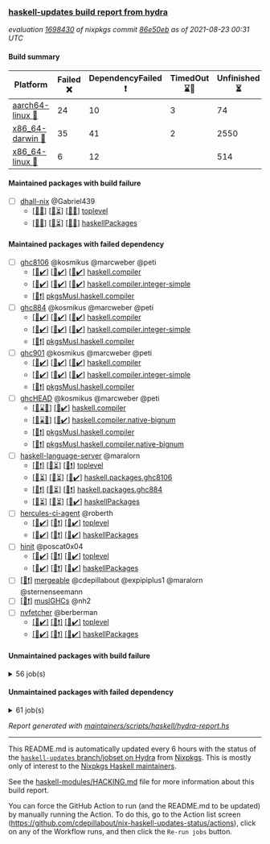### [haskell-updates build report from hydra](https://hydra.nixos.org/jobset/nixpkgs/haskell-updates)
*evaluation [1698430](https://hydra.nixos.org/eval/1698430) of nixpkgs commit [86e50eb](https://github.com/NixOS/nixpkgs/commits/86e50ebca434ea3a00f152ac8ff63ee3fd92a523) as of 2021-08-23 00:31 UTC*
#### Build summary

 | Platform | Failed :x: | DependencyFailed :heavy_exclamation_mark: | TimedOut :hourglass::no_entry_sign: | Unfinished :hourglass_flowing_sand: | Success :heavy_check_mark: | 
 | --- | --- | --- | --- | --- | --- | 
 | [aarch64-linux :iphone:](https://hydra.nixos.org/eval/1698430?filter=.aarch64-linux) | 24 | 10 | 3 | 74 | 6591 | 
 | [x86_64-darwin :apple:](https://hydra.nixos.org/eval/1698430?filter=.x86_64-darwin) | 35 | 41 | 2 | 2550 | 4038 | 
 | [x86_64-linux :penguin:](https://hydra.nixos.org/eval/1698430?filter=.x86_64-linux) | 6 | 12 |  | 514 | 6230 | 
#### Maintained packages with build failure
- [ ] [dhall-nix](https://hydra.nixos.org/eval/1698430?filter=dhall-nix) @Gabriel439
  - [[:iphone::x:]](https://hydra.nixos.org/build/150518866) [[:apple::hourglass_flowing_sand:]](https://hydra.nixos.org/build/150519026) [[:penguin::x:]](https://hydra.nixos.org/build/150518277) [toplevel](https://hydra.nixos.org/eval/1698430?filter=dhall-nix)
  - [[:iphone::x:]](https://hydra.nixos.org/build/150524707) [[:apple::hourglass_flowing_sand:]](https://hydra.nixos.org/build/150525207) [[:penguin::x:]](https://hydra.nixos.org/build/150516102) [haskellPackages](https://hydra.nixos.org/eval/1698430?filter=haskellPackages.dhall-nix)
#### Maintained packages with failed dependency
- [ ] [ghc8106](https://hydra.nixos.org/eval/1698430?filter=ghc8106) @kosmikus @marcweber @peti
  - [[:iphone::heavy_check_mark:]](https://hydra.nixos.org/build/150142134) [[:apple::heavy_check_mark:]](https://hydra.nixos.org/build/150136607) [[:penguin::heavy_check_mark:]](https://hydra.nixos.org/build/150148504) [haskell.compiler](https://hydra.nixos.org/eval/1698430?filter=haskell.compiler.ghc8106)
  - [[:iphone::heavy_check_mark:]](https://hydra.nixos.org/build/150156172) [[:apple::heavy_check_mark:]](https://hydra.nixos.org/build/150139855) [[:penguin::heavy_check_mark:]](https://hydra.nixos.org/build/150137637) [haskell.compiler.integer-simple](https://hydra.nixos.org/eval/1698430?filter=haskell.compiler.integer-simple.ghc8106)
  -   [[:penguin::heavy_exclamation_mark:]](https://hydra.nixos.org/build/150281277) [pkgsMusl.haskell.compiler](https://hydra.nixos.org/eval/1698430?filter=pkgsMusl.haskell.compiler.ghc8106)
- [ ] [ghc884](https://hydra.nixos.org/eval/1698430?filter=ghc884) @kosmikus @marcweber @peti
  - [[:iphone::heavy_check_mark:]](https://hydra.nixos.org/build/150146371) [[:apple::heavy_check_mark:]](https://hydra.nixos.org/build/150136677) [[:penguin::heavy_check_mark:]](https://hydra.nixos.org/build/150149514) [haskell.compiler](https://hydra.nixos.org/eval/1698430?filter=haskell.compiler.ghc884)
  - [[:iphone::heavy_check_mark:]](https://hydra.nixos.org/build/150153012) [[:apple::heavy_check_mark:]](https://hydra.nixos.org/build/150139348) [[:penguin::heavy_check_mark:]](https://hydra.nixos.org/build/150141264) [haskell.compiler.integer-simple](https://hydra.nixos.org/eval/1698430?filter=haskell.compiler.integer-simple.ghc884)
  -   [[:penguin::heavy_exclamation_mark:]](https://hydra.nixos.org/build/150281297) [pkgsMusl.haskell.compiler](https://hydra.nixos.org/eval/1698430?filter=pkgsMusl.haskell.compiler.ghc884)
- [ ] [ghc901](https://hydra.nixos.org/eval/1698430?filter=ghc901) @kosmikus @marcweber @peti
  - [[:iphone::heavy_check_mark:]](https://hydra.nixos.org/build/150142798) [[:apple::heavy_check_mark:]](https://hydra.nixos.org/build/150143289) [[:penguin::heavy_check_mark:]](https://hydra.nixos.org/build/150147612) [haskell.compiler](https://hydra.nixos.org/eval/1698430?filter=haskell.compiler.ghc901)
  - [[:iphone::heavy_check_mark:]](https://hydra.nixos.org/build/150153840) [[:apple::heavy_check_mark:]](https://hydra.nixos.org/build/150145503) [[:penguin::heavy_check_mark:]](https://hydra.nixos.org/build/150152462) [haskell.compiler.integer-simple](https://hydra.nixos.org/eval/1698430?filter=haskell.compiler.integer-simple.ghc901)
  -   [[:penguin::heavy_exclamation_mark:]](https://hydra.nixos.org/build/150281299) [pkgsMusl.haskell.compiler](https://hydra.nixos.org/eval/1698430?filter=pkgsMusl.haskell.compiler.ghc901)
- [ ] [ghcHEAD](https://hydra.nixos.org/eval/1698430?filter=ghcHEAD) @kosmikus @marcweber @peti
  - [[:apple::hourglass::no_entry_sign:]](https://hydra.nixos.org/build/150145921) [[:penguin::heavy_check_mark:]](https://hydra.nixos.org/build/150150121) [haskell.compiler](https://hydra.nixos.org/eval/1698430?filter=haskell.compiler.ghcHEAD)
  - [[:apple::hourglass::no_entry_sign:]](https://hydra.nixos.org/build/150153086) [[:penguin::heavy_check_mark:]](https://hydra.nixos.org/build/150147913) [haskell.compiler.native-bignum](https://hydra.nixos.org/eval/1698430?filter=haskell.compiler.native-bignum.ghcHEAD)
  -  [[:penguin::heavy_exclamation_mark:]](https://hydra.nixos.org/build/150281317) [pkgsMusl.haskell.compiler](https://hydra.nixos.org/eval/1698430?filter=pkgsMusl.haskell.compiler.ghcHEAD)
  -  [[:penguin::heavy_exclamation_mark:]](https://hydra.nixos.org/build/150281318) [pkgsMusl.haskell.compiler.native-bignum](https://hydra.nixos.org/eval/1698430?filter=pkgsMusl.haskell.compiler.native-bignum.ghcHEAD)
- [ ] [haskell-language-server](https://hydra.nixos.org/eval/1698430?filter=haskell-language-server) @maralorn
  - [[:iphone::heavy_exclamation_mark:]](https://hydra.nixos.org/build/150517932) [[:apple::hourglass_flowing_sand:]](https://hydra.nixos.org/build/150524729) [[:penguin::heavy_exclamation_mark:]](https://hydra.nixos.org/build/150521436) [toplevel](https://hydra.nixos.org/eval/1698430?filter=haskell-language-server)
  - [[:iphone::hourglass_flowing_sand:]](https://hydra.nixos.org/build/150520620) [[:apple::hourglass_flowing_sand:]](https://hydra.nixos.org/build/150516044) [[:penguin::heavy_check_mark:]](https://hydra.nixos.org/build/150522713) [haskell.packages.ghc8106](https://hydra.nixos.org/eval/1698430?filter=haskell.packages.ghc8106.haskell-language-server)
  - [[:iphone::heavy_exclamation_mark:]](https://hydra.nixos.org/build/150518159) [[:apple::hourglass_flowing_sand:]](https://hydra.nixos.org/build/150523797) [[:penguin::heavy_exclamation_mark:]](https://hydra.nixos.org/build/150522555) [haskell.packages.ghc884](https://hydra.nixos.org/eval/1698430?filter=haskell.packages.ghc884.haskell-language-server)
  - [[:iphone::hourglass_flowing_sand:]](https://hydra.nixos.org/build/150523824) [[:apple::hourglass_flowing_sand:]](https://hydra.nixos.org/build/150523887) [[:penguin::heavy_check_mark:]](https://hydra.nixos.org/build/150515759) [haskellPackages](https://hydra.nixos.org/eval/1698430?filter=haskellPackages.haskell-language-server)
- [ ] [hercules-ci-agent](https://hydra.nixos.org/eval/1698430?filter=hercules-ci-agent) @roberth
  - [[:iphone::heavy_check_mark:]](https://hydra.nixos.org/build/150514680) [[:apple::heavy_exclamation_mark:]](https://hydra.nixos.org/build/150516655) [[:penguin::heavy_check_mark:]](https://hydra.nixos.org/build/150517605) [toplevel](https://hydra.nixos.org/eval/1698430?filter=hercules-ci-agent)
  - [[:iphone::heavy_check_mark:]](https://hydra.nixos.org/build/150519440) [[:apple::heavy_exclamation_mark:]](https://hydra.nixos.org/build/150520794) [[:penguin::heavy_check_mark:]](https://hydra.nixos.org/build/150520627) [haskellPackages](https://hydra.nixos.org/eval/1698430?filter=haskellPackages.hercules-ci-agent)
- [ ] [hinit](https://hydra.nixos.org/eval/1698430?filter=hinit) @poscat0x04
  - [[:iphone::heavy_check_mark:]](https://hydra.nixos.org/build/150520104) [[:apple::heavy_exclamation_mark:]](https://hydra.nixos.org/build/150515279) [[:penguin::heavy_check_mark:]](https://hydra.nixos.org/build/150521777) [toplevel](https://hydra.nixos.org/eval/1698430?filter=hinit)
  - [[:iphone::heavy_check_mark:]](https://hydra.nixos.org/build/150518018) [[:apple::heavy_exclamation_mark:]](https://hydra.nixos.org/build/150514862) [[:penguin::heavy_check_mark:]](https://hydra.nixos.org/build/150519740) [haskellPackages](https://hydra.nixos.org/eval/1698430?filter=haskellPackages.hinit)
- [ ] [[:penguin::heavy_exclamation_mark:]](https://hydra.nixos.org/build/150515487) [mergeable](https://hydra.nixos.org/eval/1698430?filter=mergeable) @cdepillabout @expipiplus1 @maralorn @sternenseemann
- [ ] [[:penguin::heavy_exclamation_mark:]](https://hydra.nixos.org/build/150281278) [muslGHCs](https://hydra.nixos.org/eval/1698430?filter=muslGHCs) @nh2
- [ ] [nvfetcher](https://hydra.nixos.org/eval/1698430?filter=nvfetcher) @berberman
  - [[:iphone::heavy_check_mark:]](https://hydra.nixos.org/build/150520648) [[:apple::heavy_exclamation_mark:]](https://hydra.nixos.org/build/150517223) [[:penguin::heavy_check_mark:]](https://hydra.nixos.org/build/150516099) [toplevel](https://hydra.nixos.org/eval/1698430?filter=nvfetcher)
  - [[:iphone::heavy_check_mark:]](https://hydra.nixos.org/build/150513796) [[:apple::heavy_exclamation_mark:]](https://hydra.nixos.org/build/150514834) [[:penguin::heavy_check_mark:]](https://hydra.nixos.org/build/150515011) [haskellPackages](https://hydra.nixos.org/eval/1698430?filter=haskellPackages.nvfetcher)
#### Unmaintained packages with build failure
<details><summary>56 job(s) </summary>

- [ ] [[:iphone::x:]](https://hydra.nixos.org/build/150154601) [[:apple::heavy_check_mark:]](https://hydra.nixos.org/build/150146821) [[:penguin::heavy_check_mark:]](https://hydra.nixos.org/build/150137406) [haskellPackages.HsASA](https://hydra.nixos.org/eval/1698430?filter=haskellPackages.HsASA) 
- [ ] [[:iphone::x:]](https://hydra.nixos.org/build/150520106) [[:apple::hourglass_flowing_sand:]](https://hydra.nixos.org/build/150521048) [[:penguin::heavy_check_mark:]](https://hydra.nixos.org/build/150518852) [haskellPackages.OrderedBits](https://hydra.nixos.org/eval/1698430?filter=haskellPackages.OrderedBits) 
- [ ] [[:iphone::x:]](https://hydra.nixos.org/build/150519545) [[:apple::heavy_check_mark:]](https://hydra.nixos.org/build/150513677) [[:penguin::heavy_check_mark:]](https://hydra.nixos.org/build/150514015) [haskellPackages.accelerate-llvm](https://hydra.nixos.org/eval/1698430?filter=haskellPackages.accelerate-llvm) 
- [ ] [[:iphone::x:]](https://hydra.nixos.org/build/150139515) [[:apple::heavy_check_mark:]](https://hydra.nixos.org/build/150150227) [[:penguin::heavy_check_mark:]](https://hydra.nixos.org/build/150137424) [haskellPackages.cdar-mBound](https://hydra.nixos.org/eval/1698430?filter=haskellPackages.cdar-mBound) 
- [ ] [[:iphone::heavy_check_mark:]](https://hydra.nixos.org/build/150524109) [[:apple::x:]](https://hydra.nixos.org/build/150513813) [[:penguin::heavy_check_mark:]](https://hydra.nixos.org/build/150522230) [haskellPackages.chiphunk](https://hydra.nixos.org/eval/1698430?filter=haskellPackages.chiphunk) 
- [ ] [[:iphone::x:]](https://hydra.nixos.org/build/150517595) [[:apple::hourglass_flowing_sand:]](https://hydra.nixos.org/build/150515727) [[:penguin::hourglass_flowing_sand:]](https://hydra.nixos.org/build/150523982) [haskellPackages.dhall-csv](https://hydra.nixos.org/eval/1698430?filter=haskellPackages.dhall-csv) 
- [ ] [[:iphone::x:]](https://hydra.nixos.org/build/150522999) [[:apple::heavy_exclamation_mark:]](https://hydra.nixos.org/build/150523333) [[:penguin::x:]](https://hydra.nixos.org/build/150514246) [haskellPackages.dhall-toml](https://hydra.nixos.org/eval/1698430?filter=haskellPackages.dhall-toml) 
- [ ] [[:iphone::heavy_check_mark:]](https://hydra.nixos.org/build/150518556) [[:apple::x:]](https://hydra.nixos.org/build/150514402) [[:penguin::heavy_check_mark:]](https://hydra.nixos.org/build/150522564) [haskellPackages.di-core](https://hydra.nixos.org/eval/1698430?filter=haskellPackages.di-core) 
- [ ] [[:iphone::heavy_check_mark:]](https://hydra.nixos.org/build/150144640) [[:apple::x:]](https://hydra.nixos.org/build/150151797) [[:penguin::heavy_check_mark:]](https://hydra.nixos.org/build/150142786) [haskellPackages.discount](https://hydra.nixos.org/eval/1698430?filter=haskellPackages.discount) 
- [ ] [[:iphone::heavy_check_mark:]](https://hydra.nixos.org/build/150139947) [[:apple::x:]](https://hydra.nixos.org/build/150140370) [[:penguin::heavy_check_mark:]](https://hydra.nixos.org/build/150139039) [haskellPackages.diskhash](https://hydra.nixos.org/eval/1698430?filter=haskellPackages.diskhash) 
- [ ] [[:iphone::x:]](https://hydra.nixos.org/build/150146312) [[:apple::x:]](https://hydra.nixos.org/build/150149462) [[:penguin::heavy_check_mark:]](https://hydra.nixos.org/build/150142175) [haskellPackages.easytensor](https://hydra.nixos.org/eval/1698430?filter=haskellPackages.easytensor) 
- [ ] [[:iphone::heavy_check_mark:]](https://hydra.nixos.org/build/150518399) [[:apple::x:]](https://hydra.nixos.org/build/150523252) [[:penguin::heavy_check_mark:]](https://hydra.nixos.org/build/150519335) [haskellPackages.exinst](https://hydra.nixos.org/eval/1698430?filter=haskellPackages.exinst) 
- [ ] [[:iphone::heavy_check_mark:]](https://hydra.nixos.org/build/150152574) [[:apple::x:]](https://hydra.nixos.org/build/150143148) [[:penguin::heavy_check_mark:]](https://hydra.nixos.org/build/150142646) [haskellPackages.float128](https://hydra.nixos.org/eval/1698430?filter=haskellPackages.float128) 
- [ ] [[:iphone::x:]](https://hydra.nixos.org/build/150141152) [[:apple::heavy_check_mark:]](https://hydra.nixos.org/build/150147899) [[:penguin::heavy_check_mark:]](https://hydra.nixos.org/build/150147340) [haskellPackages.freetype2](https://hydra.nixos.org/eval/1698430?filter=haskellPackages.freetype2) 
- [ ] [[:iphone::x:]](https://hydra.nixos.org/build/150144571) [[:penguin::heavy_check_mark:]](https://hydra.nixos.org/build/150148632) [haskellPackages.gnome-keyring](https://hydra.nixos.org/eval/1698430?filter=haskellPackages.gnome-keyring) 
- [ ] [[:iphone::heavy_check_mark:]](https://hydra.nixos.org/build/150143018) [[:apple::x:]](https://hydra.nixos.org/build/150152360) [[:penguin::heavy_check_mark:]](https://hydra.nixos.org/build/150152980) [haskellPackages.hamid](https://hydra.nixos.org/eval/1698430?filter=haskellPackages.hamid) 
- [ ] [[:iphone::heavy_check_mark:]](https://hydra.nixos.org/build/150151564) [[:apple::x:]](https://hydra.nixos.org/build/150146436) [[:penguin::heavy_check_mark:]](https://hydra.nixos.org/build/150145795) [haskellPackages.hid](https://hydra.nixos.org/eval/1698430?filter=haskellPackages.hid) 
- [ ] [[:iphone::heavy_check_mark:]](https://hydra.nixos.org/build/150514739) [[:apple::x:]](https://hydra.nixos.org/build/150515290) [[:penguin::heavy_check_mark:]](https://hydra.nixos.org/build/150522339) [haskellPackages.higher-leveldb](https://hydra.nixos.org/eval/1698430?filter=haskellPackages.higher-leveldb) 
- [ ] [[:iphone::heavy_check_mark:]](https://hydra.nixos.org/build/150143292) [[:apple::x:]](https://hydra.nixos.org/build/150144819) [[:penguin::heavy_check_mark:]](https://hydra.nixos.org/build/150156384) [haskellPackages.hmidi](https://hydra.nixos.org/eval/1698430?filter=haskellPackages.hmidi) 
- [ ] [[:iphone::x:]](https://hydra.nixos.org/build/150518301) [[:apple::hourglass_flowing_sand:]](https://hydra.nixos.org/build/150518306) [[:penguin::hourglass_flowing_sand:]](https://hydra.nixos.org/build/150523141) [haskellPackages.hq](https://hydra.nixos.org/eval/1698430?filter=haskellPackages.hq) 
- [ ] [[:iphone::heavy_check_mark:]](https://hydra.nixos.org/build/150147973) [[:apple::x:]](https://hydra.nixos.org/build/150140041) [[:penguin::heavy_check_mark:]](https://hydra.nixos.org/build/150151666) [haskellPackages.hsshellscript](https://hydra.nixos.org/eval/1698430?filter=haskellPackages.hsshellscript) 
- [ ] [[:iphone::heavy_check_mark:]](https://hydra.nixos.org/build/150141776) [[:apple::x:]](https://hydra.nixos.org/build/150153708) [[:penguin::heavy_check_mark:]](https://hydra.nixos.org/build/150139774) [haskellPackages.hssourceinfo](https://hydra.nixos.org/eval/1698430?filter=haskellPackages.hssourceinfo) 
- [ ] [[:iphone::heavy_check_mark:]](https://hydra.nixos.org/build/150146617) [[:apple::x:]](https://hydra.nixos.org/build/150144908) [[:penguin::heavy_check_mark:]](https://hydra.nixos.org/build/150143049) [haskellPackages.huckleberry](https://hydra.nixos.org/eval/1698430?filter=haskellPackages.huckleberry) 
- [ ] [[:iphone::heavy_check_mark:]](https://hydra.nixos.org/build/150519164) [[:apple::x:]](https://hydra.nixos.org/build/150515201) [[:penguin::heavy_check_mark:]](https://hydra.nixos.org/build/150518393) [haskellPackages.ipcvar](https://hydra.nixos.org/eval/1698430?filter=haskellPackages.ipcvar) 
- [ ] [[:iphone::x:]](https://hydra.nixos.org/build/150518673) [[:apple::x:]](https://hydra.nixos.org/build/150521519) [[:penguin::x:]](https://hydra.nixos.org/build/150517662) [haskellPackages.isocline](https://hydra.nixos.org/eval/1698430?filter=haskellPackages.isocline) 
- [ ] [[:iphone::heavy_check_mark:]](https://hydra.nixos.org/build/150143703) [[:apple::x:]](https://hydra.nixos.org/build/150147245) [[:penguin::heavy_check_mark:]](https://hydra.nixos.org/build/150142052) [haskellPackages.keep-alive](https://hydra.nixos.org/eval/1698430?filter=haskellPackages.keep-alive) 
- [ ] [[:iphone::x:]](https://hydra.nixos.org/build/150142304) [[:apple::heavy_check_mark:]](https://hydra.nixos.org/build/150147180) [[:penguin::heavy_check_mark:]](https://hydra.nixos.org/build/150150616) [haskellPackages.libBF](https://hydra.nixos.org/eval/1698430?filter=haskellPackages.libBF) 
- [ ] [[:iphone::x:]](https://hydra.nixos.org/build/150147831) [[:apple::heavy_check_mark:]](https://hydra.nixos.org/build/150156386) [[:penguin::heavy_check_mark:]](https://hydra.nixos.org/build/150143636) [haskellPackages.long-double](https://hydra.nixos.org/eval/1698430?filter=haskellPackages.long-double) 
- [ ] [[:iphone::heavy_check_mark:]](https://hydra.nixos.org/build/150518068) [[:apple::hourglass_flowing_sand:]](https://hydra.nixos.org/build/150520739) [[:penguin::x:]](https://hydra.nixos.org/build/150524224) [haskellPackages.massiv-test](https://hydra.nixos.org/eval/1698430?filter=haskellPackages.massiv-test) 
- [ ] [[:iphone::heavy_check_mark:]](https://hydra.nixos.org/build/150151938) [[:apple::x:]](https://hydra.nixos.org/build/150153446) [[:penguin::heavy_check_mark:]](https://hydra.nixos.org/build/150154190) [haskellPackages.mercury-api](https://hydra.nixos.org/eval/1698430?filter=haskellPackages.mercury-api) 
- [ ] [[:iphone::heavy_check_mark:]](https://hydra.nixos.org/build/150141733) [[:apple::x:]](https://hydra.nixos.org/build/150150540) [[:penguin::heavy_check_mark:]](https://hydra.nixos.org/build/150142396) [haskellPackages.nano-cryptr](https://hydra.nixos.org/eval/1698430?filter=haskellPackages.nano-cryptr) 
- [ ] [[:iphone::x:]](https://hydra.nixos.org/build/150515259) [[:apple::heavy_check_mark:]](https://hydra.nixos.org/build/150514496) [[:penguin::heavy_check_mark:]](https://hydra.nixos.org/build/150520111) [haskellPackages.nlopt-haskell](https://hydra.nixos.org/eval/1698430?filter=haskellPackages.nlopt-haskell) 
- [ ] [[:iphone::heavy_check_mark:]](https://hydra.nixos.org/build/150521655) [[:apple::x:]](https://hydra.nixos.org/build/150515047) [[:penguin::heavy_check_mark:]](https://hydra.nixos.org/build/150516153) [haskellPackages.nri-prelude](https://hydra.nixos.org/eval/1698430?filter=haskellPackages.nri-prelude) 
- [ ] [[:iphone::heavy_check_mark:]](https://hydra.nixos.org/build/150522093) [[:apple::x:]](https://hydra.nixos.org/build/150515044) [[:penguin::heavy_check_mark:]](https://hydra.nixos.org/build/150515873) [haskellPackages.opencv](https://hydra.nixos.org/eval/1698430?filter=haskellPackages.opencv) 
- [ ] [[:iphone::x:]](https://hydra.nixos.org/build/150152758) [[:apple::heavy_check_mark:]](https://hydra.nixos.org/build/150150974) [[:penguin::heavy_check_mark:]](https://hydra.nixos.org/build/150147165) [haskellPackages.picosat](https://hydra.nixos.org/eval/1698430?filter=haskellPackages.picosat) 
- [ ] [[:iphone::x:]](https://hydra.nixos.org/build/150521059) [[:apple::hourglass_flowing_sand:]](https://hydra.nixos.org/build/150523268) [[:penguin::hourglass_flowing_sand:]](https://hydra.nixos.org/build/150523315) [haskellPackages.poker](https://hydra.nixos.org/eval/1698430?filter=haskellPackages.poker) 
- [ ] [[:iphone::heavy_check_mark:]](https://hydra.nixos.org/build/150516742) [[:apple::x:]](https://hydra.nixos.org/build/150514263) [[:penguin::heavy_check_mark:]](https://hydra.nixos.org/build/150516295) [haskellPackages.posix-socket](https://hydra.nixos.org/eval/1698430?filter=haskellPackages.posix-socket) 
- [ ] [[:iphone::heavy_check_mark:]](https://hydra.nixos.org/build/150517965) [[:apple::x:]](https://hydra.nixos.org/build/150515274) [[:penguin::heavy_check_mark:]](https://hydra.nixos.org/build/150521734) [haskellPackages.pthread](https://hydra.nixos.org/eval/1698430?filter=haskellPackages.pthread) 
- [ ] [[:iphone::x:]](https://hydra.nixos.org/build/150519197) [[:apple::hourglass_flowing_sand:]](https://hydra.nixos.org/build/150515894) [[:penguin::heavy_check_mark:]](https://hydra.nixos.org/build/150518333) [haskellPackages.ptr-poker](https://hydra.nixos.org/eval/1698430?filter=haskellPackages.ptr-poker) 
- [ ] [[:iphone::heavy_check_mark:]](https://hydra.nixos.org/build/150152774) [[:apple::x:]](https://hydra.nixos.org/build/150136862) [[:penguin::heavy_check_mark:]](https://hydra.nixos.org/build/150153014) [haskellPackages.sdp](https://hydra.nixos.org/eval/1698430?filter=haskellPackages.sdp) 
- [ ] [[:iphone::heavy_check_mark:]](https://hydra.nixos.org/build/150143608) [[:apple::x:]](https://hydra.nixos.org/build/150149400) [[:penguin::heavy_check_mark:]](https://hydra.nixos.org/build/150152265) [haskellPackages.select](https://hydra.nixos.org/eval/1698430?filter=haskellPackages.select) 
- [ ] [[:iphone::heavy_check_mark:]](https://hydra.nixos.org/build/150154302) [[:apple::x:]](https://hydra.nixos.org/build/150142162) [[:penguin::heavy_check_mark:]](https://hydra.nixos.org/build/150141216) [haskellPackages.shared-memory](https://hydra.nixos.org/eval/1698430?filter=haskellPackages.shared-memory) 
- [ ] [[:iphone::heavy_check_mark:]](https://hydra.nixos.org/build/150520830) [[:apple::x:]](https://hydra.nixos.org/build/150519749) [[:penguin::heavy_check_mark:]](https://hydra.nixos.org/build/150519036) [haskellPackages.thyme](https://hydra.nixos.org/eval/1698430?filter=haskellPackages.thyme) 
- [ ] [[:iphone::x:]](https://hydra.nixos.org/build/150524838) [[:apple::x:]](https://hydra.nixos.org/build/150515360) [[:penguin::x:]](https://hydra.nixos.org/build/150519125) [haskellPackages.ticket-management](https://hydra.nixos.org/eval/1698430?filter=haskellPackages.ticket-management) 
- [ ] [[:iphone::heavy_check_mark:]](https://hydra.nixos.org/build/150513445) [[:apple::x:]](https://hydra.nixos.org/build/150525192) [[:penguin::heavy_check_mark:]](https://hydra.nixos.org/build/150522375) [haskellPackages.tomland](https://hydra.nixos.org/eval/1698430?filter=haskellPackages.tomland) 
- [ ] [[:iphone::x:]](https://hydra.nixos.org/build/150516346) [[:apple::hourglass_flowing_sand:]](https://hydra.nixos.org/build/150518674) [[:penguin::heavy_check_mark:]](https://hydra.nixos.org/build/150517627) [haskellPackages.type-natural](https://hydra.nixos.org/eval/1698430?filter=haskellPackages.type-natural) 
- [ ] [[:iphone::heavy_check_mark:]](https://hydra.nixos.org/build/150516342) [[:apple::x:]](https://hydra.nixos.org/build/150524672) [[:penguin::heavy_check_mark:]](https://hydra.nixos.org/build/150513704) [haskellPackages.tz](https://hydra.nixos.org/eval/1698430?filter=haskellPackages.tz) 
- [ ] [[:iphone::x:]](https://hydra.nixos.org/build/150148074) [[:apple::heavy_check_mark:]](https://hydra.nixos.org/build/150138754) [[:penguin::heavy_check_mark:]](https://hydra.nixos.org/build/150139625) [haskellPackages.unicode-properties](https://hydra.nixos.org/eval/1698430?filter=haskellPackages.unicode-properties) 
- [ ] [[:iphone::x:]](https://hydra.nixos.org/build/150144377) [[:apple::heavy_check_mark:]](https://hydra.nixos.org/build/150147267) [[:penguin::heavy_check_mark:]](https://hydra.nixos.org/build/150140581) [haskellPackages.wiringPi](https://hydra.nixos.org/eval/1698430?filter=haskellPackages.wiringPi) 
- [ ] [[:iphone::heavy_check_mark:]](https://hydra.nixos.org/build/150155341) [[:apple::x:]](https://hydra.nixos.org/build/150137444) [[:penguin::heavy_check_mark:]](https://hydra.nixos.org/build/150150694) [tests.haskell.writers](https://hydra.nixos.org/eval/1698430?filter=tests.haskell.writers) 
- [ ] [[:iphone::x:]](https://hydra.nixos.org/build/150523903) [[:apple::hourglass_flowing_sand:]](https://hydra.nixos.org/build/150515833) [[:penguin::heavy_check_mark:]](https://hydra.nixos.org/build/150520490) [haskellPackages.x86-64bit](https://hydra.nixos.org/eval/1698430?filter=haskellPackages.x86-64bit) 
- [ ] [[:iphone::heavy_check_mark:]](https://hydra.nixos.org/build/150521460) [[:apple::x:]](https://hydra.nixos.org/build/150519761) [[:penguin::heavy_check_mark:]](https://hydra.nixos.org/build/150521890) [haskellPackages.xmonad-utils](https://hydra.nixos.org/eval/1698430?filter=haskellPackages.xmonad-utils) 
- [ ] [[:iphone::x:]](https://hydra.nixos.org/build/150520284) [[:apple::hourglass_flowing_sand:]](https://hydra.nixos.org/build/150523603) [[:penguin::x:]](https://hydra.nixos.org/build/150519538) [haskellPackages.yapb](https://hydra.nixos.org/eval/1698430?filter=haskellPackages.yapb) 
- [ ] [[:iphone::heavy_check_mark:]](https://hydra.nixos.org/build/150137488) [[:apple::x:]](https://hydra.nixos.org/build/150152873) [[:penguin::heavy_check_mark:]](https://hydra.nixos.org/build/150136778) [haskellPackages.yoga](https://hydra.nixos.org/eval/1698430?filter=haskellPackages.yoga) 
- [ ] [[:iphone::heavy_check_mark:]](https://hydra.nixos.org/build/150142027) [[:apple::x:]](https://hydra.nixos.org/build/150143345) [[:penguin::heavy_check_mark:]](https://hydra.nixos.org/build/150144840) [haskellPackages.zot](https://hydra.nixos.org/eval/1698430?filter=haskellPackages.zot) 
- [ ] [[:iphone::heavy_check_mark:]](https://hydra.nixos.org/build/150144068) [[:apple::x:]](https://hydra.nixos.org/build/150148704) [[:penguin::heavy_check_mark:]](https://hydra.nixos.org/build/150142623) [haskellPackages.zxcvbn-c](https://hydra.nixos.org/eval/1698430?filter=haskellPackages.zxcvbn-c) 
</details>

#### Unmaintained packages with failed dependency
<details><summary>61 job(s) </summary>

- [ ] [[:iphone::heavy_check_mark:]](https://hydra.nixos.org/build/150520460) [[:apple::hourglass_flowing_sand:]](https://hydra.nixos.org/build/150520023) [[:penguin::heavy_exclamation_mark:]](https://hydra.nixos.org/build/150519004) [haskellPackages.Color](https://hydra.nixos.org/eval/1698430?filter=haskellPackages.Color) 
- [ ] [[:iphone::heavy_exclamation_mark:]](https://hydra.nixos.org/build/150518188) [[:apple::hourglass_flowing_sand:]](https://hydra.nixos.org/build/150519536) [[:penguin::heavy_check_mark:]](https://hydra.nixos.org/build/150519199) [haskellPackages.PrimitiveArray](https://hydra.nixos.org/eval/1698430?filter=haskellPackages.PrimitiveArray) 
- [ ] [[:iphone::heavy_check_mark:]](https://hydra.nixos.org/build/150519978) [[:apple::heavy_exclamation_mark:]](https://hydra.nixos.org/build/150523222) [[:penguin::heavy_check_mark:]](https://hydra.nixos.org/build/150515089) [haskellPackages.antiope-es](https://hydra.nixos.org/eval/1698430?filter=haskellPackages.antiope-es) 
- [ ] [[:iphone::heavy_check_mark:]](https://hydra.nixos.org/build/150515315) [[:apple::heavy_exclamation_mark:]](https://hydra.nixos.org/build/150516222) [[:penguin::heavy_check_mark:]](https://hydra.nixos.org/build/150516766) [haskellPackages.di](https://hydra.nixos.org/eval/1698430?filter=haskellPackages.di) 
- [ ] [[:iphone::heavy_check_mark:]](https://hydra.nixos.org/build/150516746) [[:apple::heavy_exclamation_mark:]](https://hydra.nixos.org/build/150514214) [[:penguin::heavy_check_mark:]](https://hydra.nixos.org/build/150514096) [haskellPackages.di-df1](https://hydra.nixos.org/eval/1698430?filter=haskellPackages.di-df1) 
- [ ] [[:iphone::heavy_check_mark:]](https://hydra.nixos.org/build/150524456) [[:apple::heavy_exclamation_mark:]](https://hydra.nixos.org/build/150518653) [[:penguin::heavy_check_mark:]](https://hydra.nixos.org/build/150523841) [haskellPackages.di-handle](https://hydra.nixos.org/eval/1698430?filter=haskellPackages.di-handle) 
- [ ] [[:iphone::heavy_check_mark:]](https://hydra.nixos.org/build/150519502) [[:apple::heavy_exclamation_mark:]](https://hydra.nixos.org/build/150522018) [[:penguin::heavy_check_mark:]](https://hydra.nixos.org/build/150520179) [haskellPackages.di-monad](https://hydra.nixos.org/eval/1698430?filter=haskellPackages.di-monad) 
- [ ] [[:iphone::heavy_exclamation_mark:]](https://hydra.nixos.org/build/150153426) [[:apple::heavy_exclamation_mark:]](https://hydra.nixos.org/build/150144841) [[:penguin::heavy_check_mark:]](https://hydra.nixos.org/build/150139841) [haskellPackages.easytensor-vulkan](https://hydra.nixos.org/eval/1698430?filter=haskellPackages.easytensor-vulkan) 
- [ ] [[:iphone::heavy_check_mark:]](https://hydra.nixos.org/build/150517293) [[:apple::heavy_exclamation_mark:]](https://hydra.nixos.org/build/150524949) [[:penguin::heavy_check_mark:]](https://hydra.nixos.org/build/150518617) [haskellPackages.exinst-aeson](https://hydra.nixos.org/eval/1698430?filter=haskellPackages.exinst-aeson) 
- [ ] [[:iphone::heavy_check_mark:]](https://hydra.nixos.org/build/150516930) [[:apple::heavy_exclamation_mark:]](https://hydra.nixos.org/build/150517379) [[:penguin::heavy_check_mark:]](https://hydra.nixos.org/build/150520085) [haskellPackages.exinst-bytes](https://hydra.nixos.org/eval/1698430?filter=haskellPackages.exinst-bytes) 
- [ ] [[:iphone::heavy_check_mark:]](https://hydra.nixos.org/build/150519531) [[:apple::heavy_exclamation_mark:]](https://hydra.nixos.org/build/150513575) [[:penguin::heavy_check_mark:]](https://hydra.nixos.org/build/150521618) [haskellPackages.exinst-cereal](https://hydra.nixos.org/eval/1698430?filter=haskellPackages.exinst-cereal) 
- [ ] [[:iphone::heavy_check_mark:]](https://hydra.nixos.org/build/150520887) [[:apple::heavy_exclamation_mark:]](https://hydra.nixos.org/build/150525088) [[:penguin::heavy_check_mark:]](https://hydra.nixos.org/build/150514071) [haskellPackages.exinst-serialise](https://hydra.nixos.org/eval/1698430?filter=haskellPackages.exinst-serialise) 
- [ ] [[:iphone::heavy_check_mark:]](https://hydra.nixos.org/build/150520985) [[:apple::heavy_exclamation_mark:]](https://hydra.nixos.org/build/150523907) [[:penguin::hourglass_flowing_sand:]](https://hydra.nixos.org/build/150524458) [haskellPackages.fastparser](https://hydra.nixos.org/eval/1698430?filter=haskellPackages.fastparser) 
- [ ] [[:iphone::heavy_check_mark:]](https://hydra.nixos.org/build/150513612) [[:apple::heavy_exclamation_mark:]](https://hydra.nixos.org/build/150515424) [[:penguin::hourglass_flowing_sand:]](https://hydra.nixos.org/build/150524701) [haskellPackages.greenclip](https://hydra.nixos.org/eval/1698430?filter=haskellPackages.greenclip) 
- [ ] [hello](https://hydra.nixos.org/eval/1698430?filter=hello) 
  - [[:iphone::heavy_check_mark:]](https://hydra.nixos.org/build/150146832) [[:apple::heavy_check_mark:]](https://hydra.nixos.org/build/150144343) [[:penguin::heavy_check_mark:]](https://hydra.nixos.org/build/150145756) [haskellPackages](https://hydra.nixos.org/eval/1698430?filter=haskellPackages.hello)
  -   [[:penguin::heavy_exclamation_mark:]](https://hydra.nixos.org/build/150281301) [pkgsMusl.haskellPackages](https://hydra.nixos.org/eval/1698430?filter=pkgsMusl.haskellPackages.hello)
  -   [[:penguin::heavy_check_mark:]](https://hydra.nixos.org/build/150281334) [pkgsStatic.haskell.packages.integer-simple.ghc8106](https://hydra.nixos.org/eval/1698430?filter=pkgsStatic.haskell.packages.integer-simple.ghc8106.hello)
- [ ] [[:iphone::heavy_exclamation_mark:]](https://hydra.nixos.org/build/150523349) [[:apple::hourglass_flowing_sand:]](https://hydra.nixos.org/build/150522112) [[:penguin::hourglass_flowing_sand:]](https://hydra.nixos.org/build/150522065) [haskellPackages.hmatrix-nlopt](https://hydra.nixos.org/eval/1698430?filter=haskellPackages.hmatrix-nlopt) 
- [ ] [[:iphone::heavy_exclamation_mark:]](https://hydra.nixos.org/build/150519280) [[:apple::hourglass_flowing_sand:]](https://hydra.nixos.org/build/150522877) [[:penguin::heavy_check_mark:]](https://hydra.nixos.org/build/150517274) [haskellPackages.jsonifier](https://hydra.nixos.org/eval/1698430?filter=haskellPackages.jsonifier) 
- [ ] [[:iphone::heavy_check_mark:]](https://hydra.nixos.org/build/150525149) [[:apple::heavy_exclamation_mark:]](https://hydra.nixos.org/build/150514948) [[:penguin::heavy_check_mark:]](https://hydra.nixos.org/build/150519441) [haskellPackages.keenser](https://hydra.nixos.org/eval/1698430?filter=haskellPackages.keenser) 
- [ ] [lens](https://hydra.nixos.org/eval/1698430?filter=lens) 
  - [[:iphone::heavy_check_mark:]](https://hydra.nixos.org/build/150515252) [[:apple::heavy_check_mark:]](https://hydra.nixos.org/build/150516998) [[:penguin::heavy_check_mark:]](https://hydra.nixos.org/build/150524265) [haskellPackages](https://hydra.nixos.org/eval/1698430?filter=haskellPackages.lens)
  -   [[:penguin::heavy_exclamation_mark:]](https://hydra.nixos.org/build/150517437) [pkgsMusl.haskellPackages](https://hydra.nixos.org/eval/1698430?filter=pkgsMusl.haskellPackages.lens)
  -   [[:penguin::heavy_check_mark:]](https://hydra.nixos.org/build/150518199) [pkgsStatic.haskell.packages.integer-simple.ghc8106](https://hydra.nixos.org/eval/1698430?filter=pkgsStatic.haskell.packages.integer-simple.ghc8106.lens)
- [ ] [[:iphone::heavy_check_mark:]](https://hydra.nixos.org/build/150515209) [[:apple::hourglass_flowing_sand:]](https://hydra.nixos.org/build/150525128) [[:penguin::heavy_exclamation_mark:]](https://hydra.nixos.org/build/150518295) [haskellPackages.massiv-io](https://hydra.nixos.org/eval/1698430?filter=haskellPackages.massiv-io) 
- [ ] [[:iphone::heavy_check_mark:]](https://hydra.nixos.org/build/150515533) [[:apple::heavy_exclamation_mark:]](https://hydra.nixos.org/build/150519043) [[:penguin::heavy_check_mark:]](https://hydra.nixos.org/build/150521217) [haskellPackages.moto](https://hydra.nixos.org/eval/1698430?filter=haskellPackages.moto) 
- [ ] [[:iphone::heavy_check_mark:]](https://hydra.nixos.org/build/150519449) [[:apple::heavy_exclamation_mark:]](https://hydra.nixos.org/build/150516879) [[:penguin::heavy_check_mark:]](https://hydra.nixos.org/build/150516509) [haskellPackages.nri-env-parser](https://hydra.nixos.org/eval/1698430?filter=haskellPackages.nri-env-parser) 
- [ ] [[:iphone::heavy_check_mark:]](https://hydra.nixos.org/build/150516351) [[:apple::heavy_exclamation_mark:]](https://hydra.nixos.org/build/150519103) [[:penguin::hourglass_flowing_sand:]](https://hydra.nixos.org/build/150523594) [haskellPackages.nri-http](https://hydra.nixos.org/eval/1698430?filter=haskellPackages.nri-http) 
- [ ] [[:iphone::heavy_check_mark:]](https://hydra.nixos.org/build/150519748) [[:apple::heavy_exclamation_mark:]](https://hydra.nixos.org/build/150518000) [[:penguin::heavy_check_mark:]](https://hydra.nixos.org/build/150523024) [haskellPackages.nri-observability](https://hydra.nixos.org/eval/1698430?filter=haskellPackages.nri-observability) 
- [ ] [[:iphone::heavy_check_mark:]](https://hydra.nixos.org/build/150523951) [[:apple::heavy_exclamation_mark:]](https://hydra.nixos.org/build/150521069) [[:penguin::heavy_check_mark:]](https://hydra.nixos.org/build/150517955) [haskellPackages.nri-redis](https://hydra.nixos.org/eval/1698430?filter=haskellPackages.nri-redis) 
- [ ] [[:iphone::heavy_check_mark:]](https://hydra.nixos.org/build/150519739) [[:apple::heavy_exclamation_mark:]](https://hydra.nixos.org/build/150515075) [[:penguin::heavy_check_mark:]](https://hydra.nixos.org/build/150517300) [haskellPackages.nri-test-encoding](https://hydra.nixos.org/eval/1698430?filter=haskellPackages.nri-test-encoding) 
- [ ] [[:iphone::heavy_check_mark:]](https://hydra.nixos.org/build/150523954) [[:apple::heavy_exclamation_mark:]](https://hydra.nixos.org/build/150520771) [[:penguin::heavy_check_mark:]](https://hydra.nixos.org/build/150515501) [haskellPackages.opencv-extra](https://hydra.nixos.org/eval/1698430?filter=haskellPackages.opencv-extra) 
- [ ] [[:iphone::heavy_exclamation_mark:]](https://hydra.nixos.org/build/150516727) [[:apple::hourglass_flowing_sand:]](https://hydra.nixos.org/build/150522533) [[:penguin::heavy_check_mark:]](https://hydra.nixos.org/build/150513887) [haskellPackages.opentelemetry-extra](https://hydra.nixos.org/eval/1698430?filter=haskellPackages.opentelemetry-extra) 
- [ ] [[:iphone::heavy_exclamation_mark:]](https://hydra.nixos.org/build/150523753) [[:apple::hourglass_flowing_sand:]](https://hydra.nixos.org/build/150520321) [[:penguin::heavy_check_mark:]](https://hydra.nixos.org/build/150521386) [haskellPackages.opentelemetry-lightstep](https://hydra.nixos.org/eval/1698430?filter=haskellPackages.opentelemetry-lightstep) 
- [ ] [[:iphone::heavy_check_mark:]](https://hydra.nixos.org/build/150518107) [[:apple::heavy_exclamation_mark:]](https://hydra.nixos.org/build/150524005) [[:penguin::heavy_check_mark:]](https://hydra.nixos.org/build/150516967) [haskellPackages.orgmode-parse](https://hydra.nixos.org/eval/1698430?filter=haskellPackages.orgmode-parse) 
- [ ] [[:iphone::heavy_check_mark:]](https://hydra.nixos.org/build/150520003) [[:apple::heavy_exclamation_mark:]](https://hydra.nixos.org/build/150516522) [[:penguin::hourglass_flowing_sand:]](https://hydra.nixos.org/build/150524960) [haskellPackages.orgstat](https://hydra.nixos.org/eval/1698430?filter=haskellPackages.orgstat) 
- [ ] [[:iphone::heavy_check_mark:]](https://hydra.nixos.org/build/150520141) [[:apple::heavy_exclamation_mark:]](https://hydra.nixos.org/build/150513825) [[:penguin::hourglass_flowing_sand:]](https://hydra.nixos.org/build/150524662) [haskellPackages.postgresql-replicant](https://hydra.nixos.org/eval/1698430?filter=haskellPackages.postgresql-replicant) 
- [ ] [random](https://hydra.nixos.org/eval/1698430?filter=random) 
  - [[:iphone::heavy_check_mark:]](https://hydra.nixos.org/build/150139731) [[:apple::heavy_check_mark:]](https://hydra.nixos.org/build/150137011) [[:penguin::heavy_check_mark:]](https://hydra.nixos.org/build/150137828) [haskellPackages](https://hydra.nixos.org/eval/1698430?filter=haskellPackages.random)
  -   [[:penguin::heavy_exclamation_mark:]](https://hydra.nixos.org/build/150281323) [pkgsMusl.haskellPackages](https://hydra.nixos.org/eval/1698430?filter=pkgsMusl.haskellPackages.random)
  -   [[:penguin::heavy_check_mark:]](https://hydra.nixos.org/build/150281313) [pkgsStatic.haskell.packages.integer-simple.ghc8106](https://hydra.nixos.org/eval/1698430?filter=pkgsStatic.haskell.packages.integer-simple.ghc8106.random)
- [ ] [[:iphone::heavy_exclamation_mark:]](https://hydra.nixos.org/build/150517601) [[:apple::hourglass_flowing_sand:]](https://hydra.nixos.org/build/150522517) [[:penguin::heavy_check_mark:]](https://hydra.nixos.org/build/150513411) [haskellPackages.rounded](https://hydra.nixos.org/eval/1698430?filter=haskellPackages.rounded) 
- [ ] [[:iphone::heavy_check_mark:]](https://hydra.nixos.org/build/150520580) [[:apple::heavy_exclamation_mark:]](https://hydra.nixos.org/build/150523354) [[:penguin::hourglass_flowing_sand:]](https://hydra.nixos.org/build/150524726) [haskellPackages.scan-metadata](https://hydra.nixos.org/eval/1698430?filter=haskellPackages.scan-metadata) 
- [ ] [[:iphone::heavy_check_mark:]](https://hydra.nixos.org/build/150137777) [[:apple::heavy_exclamation_mark:]](https://hydra.nixos.org/build/150143490) [[:penguin::heavy_check_mark:]](https://hydra.nixos.org/build/150137753) [haskellPackages.sdp-binary](https://hydra.nixos.org/eval/1698430?filter=haskellPackages.sdp-binary) 
- [ ] [[:iphone::heavy_check_mark:]](https://hydra.nixos.org/build/150140402) [[:apple::heavy_exclamation_mark:]](https://hydra.nixos.org/build/150136790) [[:penguin::heavy_check_mark:]](https://hydra.nixos.org/build/150141804) [haskellPackages.sdp-deepseq](https://hydra.nixos.org/eval/1698430?filter=haskellPackages.sdp-deepseq) 
- [ ] [[:iphone::heavy_check_mark:]](https://hydra.nixos.org/build/150144170) [[:apple::heavy_exclamation_mark:]](https://hydra.nixos.org/build/150136938) [[:penguin::heavy_check_mark:]](https://hydra.nixos.org/build/150143056) [haskellPackages.sdp-hashable](https://hydra.nixos.org/eval/1698430?filter=haskellPackages.sdp-hashable) 
- [ ] [[:iphone::heavy_check_mark:]](https://hydra.nixos.org/build/150140516) [[:apple::heavy_exclamation_mark:]](https://hydra.nixos.org/build/150148495) [[:penguin::heavy_check_mark:]](https://hydra.nixos.org/build/150139157) [haskellPackages.sdp-io](https://hydra.nixos.org/eval/1698430?filter=haskellPackages.sdp-io) 
- [ ] [[:iphone::heavy_check_mark:]](https://hydra.nixos.org/build/150154408) [[:apple::heavy_exclamation_mark:]](https://hydra.nixos.org/build/150147483) [[:penguin::heavy_check_mark:]](https://hydra.nixos.org/build/150152232) [haskellPackages.sdp-quickcheck](https://hydra.nixos.org/eval/1698430?filter=haskellPackages.sdp-quickcheck) 
- [ ] [[:iphone::heavy_check_mark:]](https://hydra.nixos.org/build/150519408) [[:apple::heavy_exclamation_mark:]](https://hydra.nixos.org/build/150516143) [[:penguin::heavy_check_mark:]](https://hydra.nixos.org/build/150515898) [haskellPackages.sdp4bytestring](https://hydra.nixos.org/eval/1698430?filter=haskellPackages.sdp4bytestring) 
- [ ] [[:iphone::heavy_check_mark:]](https://hydra.nixos.org/build/150522605) [[:apple::heavy_exclamation_mark:]](https://hydra.nixos.org/build/150517360) [[:penguin::hourglass_flowing_sand:]](https://hydra.nixos.org/build/150523487) [haskellPackages.sdp4text](https://hydra.nixos.org/eval/1698430?filter=haskellPackages.sdp4text) 
- [ ] [[:iphone::heavy_check_mark:]](https://hydra.nixos.org/build/150150451) [[:apple::heavy_exclamation_mark:]](https://hydra.nixos.org/build/150151735) [[:penguin::heavy_check_mark:]](https://hydra.nixos.org/build/150147840) [haskellPackages.sdp4unordered](https://hydra.nixos.org/eval/1698430?filter=haskellPackages.sdp4unordered) 
- [ ] [[:iphone::heavy_check_mark:]](https://hydra.nixos.org/build/150516810) [[:apple::heavy_exclamation_mark:]](https://hydra.nixos.org/build/150518215) [[:penguin::heavy_check_mark:]](https://hydra.nixos.org/build/150515134) [haskellPackages.sdp4vector](https://hydra.nixos.org/eval/1698430?filter=haskellPackages.sdp4vector) 
- [ ] [[:iphone::heavy_exclamation_mark:]](https://hydra.nixos.org/build/150521428) [[:apple::hourglass_flowing_sand:]](https://hydra.nixos.org/build/150521425) [[:penguin::heavy_check_mark:]](https://hydra.nixos.org/build/150520503) [haskellPackages.sized](https://hydra.nixos.org/eval/1698430?filter=haskellPackages.sized) 
- [ ] [[:iphone::heavy_check_mark:]](https://hydra.nixos.org/build/150516387) [[:apple::heavy_exclamation_mark:]](https://hydra.nixos.org/build/150515975) [[:penguin::heavy_check_mark:]](https://hydra.nixos.org/build/150519195) [haskellPackages.stan](https://hydra.nixos.org/eval/1698430?filter=haskellPackages.stan) 
- [ ] [taskell](https://hydra.nixos.org/eval/1698430?filter=taskell) 
  - [[:iphone::heavy_check_mark:]](https://hydra.nixos.org/build/150515755) [[:apple::heavy_exclamation_mark:]](https://hydra.nixos.org/build/150518669) [[:penguin::hourglass_flowing_sand:]](https://hydra.nixos.org/build/150524533) [toplevel](https://hydra.nixos.org/eval/1698430?filter=taskell)
  - [[:iphone::heavy_check_mark:]](https://hydra.nixos.org/build/150517479) [[:apple::heavy_exclamation_mark:]](https://hydra.nixos.org/build/150515224) [[:penguin::heavy_check_mark:]](https://hydra.nixos.org/build/150519913) [haskellPackages](https://hydra.nixos.org/eval/1698430?filter=haskellPackages.taskell)
- [ ] [[:iphone::heavy_check_mark:]](https://hydra.nixos.org/build/150516317) [[:apple::heavy_exclamation_mark:]](https://hydra.nixos.org/build/150516474) [[:penguin::heavy_check_mark:]](https://hydra.nixos.org/build/150521206) [haskellPackages.trial-tomland](https://hydra.nixos.org/eval/1698430?filter=haskellPackages.trial-tomland) 
- [ ] [[:iphone::heavy_exclamation_mark:]](https://hydra.nixos.org/build/150146674) [[:apple::heavy_check_mark:]](https://hydra.nixos.org/build/150136810) [[:penguin::heavy_check_mark:]](https://hydra.nixos.org/build/150147677) [haskellPackages.unicode-names](https://hydra.nixos.org/eval/1698430?filter=haskellPackages.unicode-names) 
- [ ] [[:iphone::heavy_check_mark:]](https://hydra.nixos.org/build/150525222) [[:apple::heavy_exclamation_mark:]](https://hydra.nixos.org/build/150516525) [[:penguin::heavy_check_mark:]](https://hydra.nixos.org/build/150518643) [haskellPackages.xbattbar](https://hydra.nixos.org/eval/1698430?filter=haskellPackages.xbattbar) 
</details>

*Report generated with [maintainers/scripts/haskell/hydra-report.hs](https://github.com/NixOS/nixpkgs/blob/haskell-updates/maintainers/scripts/haskell/hydra-report.sh)*


----------------------------------------------------------------------

This README.md is automatically updated every 6 hours with the status of the
[`haskell-updates` branch/jobset on Hydra](https://hydra.nixos.org/jobset/nixpkgs/haskell-updates)
from [Nixpkgs](https://github.com/NixOS/nixpkgs).  This is mostly only of
interest to the [Nixpkgs Haskell maintainers](https://github.com/orgs/NixOS/teams/haskell).

See the
[haskell-modules/HACKING.md](https://github.com/NixOS/nixpkgs/blob/haskell-updates/pkgs/development/haskell-modules/HACKING.md)
file for more information about this build report.

You can force the GitHub Action to run (and the README.md to be updated) by
manually running the Action.  To do this, go to the Action list screen
(https://github.com/cdepillabout/nix-haskell-updates-status/actions),
click on any of the Workflow runs, and then click the `Re-run jobs` button.
